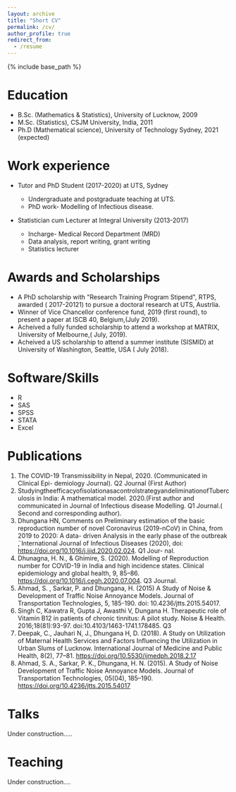 ```yaml
---
layout: archive
title: "Short CV"
permalink: /cv/
author_profile: true
redirect_from:
  - /resume
---
```


{% include base_path %}

Education
======
* B.Sc. (Mathematics & Statistics), University of Lucknow, 2009
* M.Sc. (Statistics), CSJM University, India, 2011
* Ph.D (Mathematical science), University of Technology Sydney, 2021 (expected)

Work experience
======
* Tutor and PhD Student (2017-2020) at UTS, Sydney
  * Undergraduate and postgraduate teaching at UTS.
  * PhD work- Modelling of Infectious disease.


* Statistician cum Lecturer at Integral University (2013-2017)
  * Incharge- Medical Record Department (MRD)
  * Data analysis, report writing, grant writing
  * Statistics lecturer  
  
Awards and Scholarships
======
* A PhD scholarship with "Research Training Program Stipend", RTPS, awarded ( 2017-20121) to pursue a doctoral research at UTS, Austrlia.
* Winner of Vice Chancellor conference fund, 2019 (first round), to present a paper at ISCB 40, Belgium,(July 2019).
* Acheived a fully funded scholarship to attend a workshop at MATRIX, University of Melbourne,( July, 2019).
* Acheived a US scholarship to attend a summer institute (SISMID) at University of Washington, Seattle, USA ( July 2018).
 
Software/Skills
======
  * R 
  * SAS
  * SPSS 
  * STATA 
  * Excel

Publications
======
1. The COVID-19 Transmissibility in Nepal, 2020. (Communicated in Clinical Epi- demiology Journal). Q2 Journal (First Author)
2. StudyingtheefficacyofisolationasacontrolstrategyandeliminationofTuberculosis in India: A mathematical model. 2020.(First author and communicated in Journal of Infectious disease Modelling. Q1 Journal.( Second and corresponding author).
3. Dhungana HN, Comments on  ̈Preliminary estimation of the basic reproduction number of novel Coronavirus (2019-nCoV) in China, from 2019 to 2020: A data- driven Analysis in the early phase of the outbreak ̈, International Journal of Infectious Diseases (2020), doi: https://doi.org/10.1016/j.ijid.2020.02.024. Q1 Jour- nal.
4. Dhunagna, H. N., & Ghimire, S. (2020). Modelling of Reproduction number for COVID-19 in India and high incidence states. Clinical epidemiology and global health, 9, 85–86. https://doi.org/10.1016/j.cegh.2020.07.004. Q3 Journal.
5. Ahmad, S. , Sarkar, P. and Dhungana, H. (2015) A Study of Noise & Development of Traffic Noise Annoyance Models. Journal of Transportation Technologies, 5, 185-190. doi: 10.4236/jtts.2015.54017.
6. Singh C, Kawatra R, Gupta J, Awasthi V, Dungana H. Therapeutic role of Vitamin B12 in patients of chronic tinnitus: A pilot study. Noise & Health. 2016;18(81):93-97. doi:10.4103/1463-1741.178485. Q3
7. Deepak, C., Jauhari N, J., Dhungana H, D. (2018). A Study on Utilization of Maternal Health Services and Factors Influencing the Utilization in Urban Slums of Lucknow. International Journal of Medicine and Public Health, 8(2), 77–81. https://doi.org/10.5530/ijmedph.2018.2.17
8. Ahmad, S. A., Sarkar, P. K., Dhungana, H. N. (2015). A Study of Noise Development of Traffic Noise Annoyance Models. Journal of Transportation Technologies, 05(04), 185–190. https://doi.org/10.4236/jtts.2015.54017

Talks
======
 Under construction.....
  
Teaching
======
 Under construction....
